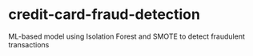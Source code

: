 # credit-card-fraud-detection
ML-based model using Isolation Forest and SMOTE to detect fraudulent transactions
